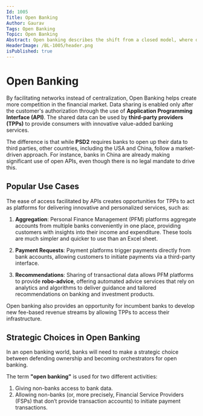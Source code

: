 ```yaml
---
Id: 1005
Title: Open Banking
Author: Gaurav
Tags: Open Banking
Topic: Open Banking
Abstract: Open banking describes the shift from a closed model, where data exchange occurs strictly between the customer and the bank, to a model in which data is shared between different members of the banking ecosystem.
HeaderImage: /BL-1005/header.png
isPublished: true
---
```



# Open Banking

By facilitating networks instead of centralization, Open Banking helps create more competition in the financial market. Data sharing is enabled only after the customer's authorization through the use of **Application Programming Interface (API)**. The shared data can be used by **third-party providers (TPPs)** to provide consumers with innovative value-added banking services.

The difference is that while **PSD2** requires banks to open up their data to third parties, other countries, including the USA and China, follow a market-driven approach. For instance, banks in China are already making significant use of open APIs, even though there is no legal mandate to drive this.

## Popular Use Cases

The ease of access facilitated by APIs creates opportunities for TPPs to act as platforms for delivering innovative and personalized services, such as:

1. **Aggregation**: Personal Finance Management (PFM) platforms aggregate accounts from multiple banks conveniently in one place, providing customers with insights into their income and expenditure. These tools are much simpler and quicker to use than an Excel sheet.
   
2. **Payment Requests**: Payment platforms trigger payments directly from bank accounts, allowing customers to initiate payments via a third-party interface.
   
3. **Recommendations**: Sharing of transactional data allows PFM platforms to provide **robo-advice**, offering automated advice services that rely on analytics and algorithms to deliver guidance and tailored recommendations on banking and investment products.

Open banking also provides an opportunity for incumbent banks to develop new fee-based revenue streams by allowing TPPs to access their infrastructure.

## Strategic Choices in Open Banking

In an open banking world, banks will need to make a strategic choice between defending ownership and becoming orchestrators for open banking.

The term **"open banking"** is used for two different activities:
1. Giving non-banks access to bank data.
2. Allowing non-banks (or, more precisely, Financial Service Providers (FSPs) that don’t provide transaction accounts) to initiate payment transactions.
```

